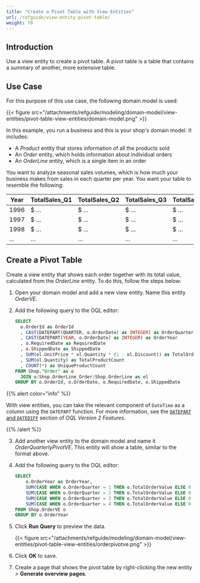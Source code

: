 ```yaml
---
title: "Create a Pivot Table with View Entities"
url: /refguide/view-entity-pivot-table/
weight: 70
---
```


## Introduction

Use a view entity to create a pivot table. A pivot table is a table that contains a summary of another, more extensive table.

## Use Case

For this purpose of this use case, the following domain model is used:

{{< figure src="/attachments/refguide/modeling/domain-model/view-entities/pivot-table-view-entities/domain-model.png" >}}

In this example, you run a business and this is your shop's domain model. It includes:

* A *Product* entity that stores information of all the products sold
* An *Order* entity, which holds information about individual orders
* An *OrderLine* entity, which is a single item in an order

You want to analyze seasonal sales volumes, which is how much your business makes from sales in each quarter per year. You want your table to resemble the following:

| Year | TotalSales_Q1 | TotalSales_Q2 | TotalSales_Q3 | TotalSales_Q4| 
|------|---------------|---------------|---------------|---------------|
| 1996 | $ …           | $ …           |  $ …          |  $ …          |   
| 1997 | $ …           | $ …           |  $ …          |  $ …          | 
| 1998 | $ …           | $ …           |  $ …          |  $ …          | 
| ...  | …             | …             |  …            |  …            |

## Create a Pivot Table

Create a view entity that shows each order together with its total value, calculated from the *OrderLine* entity. To do this, follow the steps below:

1. Open your domain model and add a new view entity. Name this entity *OrderVE*.
2. Add the following query to the OQL editor:

    ```sql
    SELECT
      o.OrderId as OrderId
      , CAST(DATEPART(QUARTER, o.OrderDate) as INTEGER) as OrderQuarter
      , CAST(DATEPART(YEAR, o.OrderDate) as INTEGER) as OrderYear
      , o.RequiredDate as RequiredDate
      , o.ShippedDate as ShippedDate
      , SUM(ol.UnitPrice * ol.Quantity * (1 - ol.Discount)) as TotalOrderValue
      , SUM(ol.Quantity) as TotalProductCount
      , COUNT(*) as UniqueProductCount
    FROM Shop."Order" as o
      JOIN o/Shop.OrderLine_Order/Shop.OrderLine as ol
    GROUP BY o.OrderId, o.OrderDate, o.RequiredDate, o.ShippedDate
    ```

{{% alert color="info" %}}

With view entities, you can take the relevant component of `DateTime` as a column using the `DATEPART` function. For more information, see the [`DATEPART` and `DATEDIFF`](/refguide/oql-v2/#date-validations) section of *OQL Version 2 Features*.

{{% /alert %}}

3. Add another view entity to the domain model and name it *OrderQuarterlyPivotVE*. This entity will show a table, similar to the format above.
4. Add the following query to the OQL editor:

    ```sql
    SELECT
        o.OrderYear as OrderYear,
        SUM(CASE WHEN o.OrderQuarter = 1 THEN o.TotalOrderValue ELSE 0 END) as TotalSales_Q1,
        SUM(CASE WHEN o.OrderQuarter = 2 THEN o.TotalOrderValue ELSE 0 END) as TotalSales_Q2,
        SUM(CASE WHEN o.OrderQuarter = 3 THEN o.TotalOrderValue ELSE 0 END) as TotalSales_Q3,
        SUM(CASE WHEN o.OrderQuarter = 4 THEN o.TotalOrderValue ELSE 0 END) as TotalSales_Q4
    FROM Shop.OrderVE o
    GROUP BY o.OrderYear
    ```

5. Click **Run Query** to preview the data.

    {{< figure src="/attachments/refguide/modeling/domain-model/view-entities/pivot-table-view-entities/orderpivotve.png" >}}

6. Click **OK** to save. 
7. Create a page that shows the pivot table by right-clicking the new entity > **Generate overview pages**.
